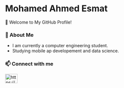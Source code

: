 # Mohamed Ahmed Esmat

👋 Welcome to My GitHub Profile!


### 🌱 About Me

- I am currently a computer engineering student.
- Studying mobile ap developement and data science.

### 📫 Connect with me

<p align="left">
<a href="https://www.linkedin.com/in/mohamed-esmat-421425248/" target="blank"><img align="center" src="https://raw.githubusercontent.com/rahuldkjain/github-profile-readme-generator/master/src/images/icons/Social/linked-in-alt.svg" alt="https://www.linkedin.com/in/mohamed-esmat-421425248/" height="30" width="40" /></a>




